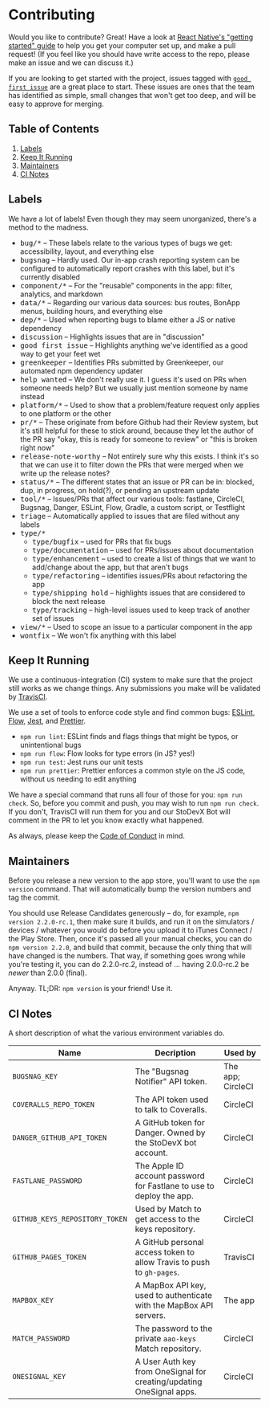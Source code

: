 # Contributing

Would you like to contribute? Great! Have a look at
[React Native's "getting started" guide][rn-gs] to help you get your
computer set up, and make a pull request! (If you feel like you
should have write access to the repo, please make an issue and we can
discuss it.)

If you are looking to get started with the project, issues tagged with
[`good first issue`][gfi] are a great place to start. These issues are
ones that the team has identified as simple, small changes that won't
get too deep, and will be easy to approve for merging.

[rn-gs]: http://facebook.github.io/react-native/docs/getting-started.html
[gfi]: https://github.com/StoDevX/AAO-React-Native/issues?q=is%3Aissue+label%3A%22good+first+issue%22+is%3Aopen

## Table of Contents
1. [Labels](#labels)
2. [Keep It Running](#keep-it-running)
3. [Maintainers](#maintainers)
4. [CI Notes](#ci-notes)

## Labels
We have a lot of labels! Even though they may seem unorganized,
there's a method to the madness.

- <kbd>bug/*</kbd> – These labels relate to the various types of bugs
  we get: accessibility, layout, and everything else
- <kbd>bugsnag</kbd> – Hardly used. Our in-app crash reporting system
  can be configured to automatically report crashes with this label,
  but it's currently disabled
- <kbd>component/*</kbd> – For the "reusable" components in the app:
  filter, analytics, and markdown
- <kbd>data/*</kbd> – Regarding our various data sources: bus routes,
  BonApp menus, building hours, and everything else
- <kbd>dep/*</kbd> – Used when reporting bugs to blame either a JS or
  native dependency
- <kbd>discussion</kbd> – Highlights issues that are in "discussion"
- <kbd>good first issue</kbd> – Highlights anything we've identified
  as a good way to get your feet wet
- <kbd>greenkeeper</kbd> – Identifies PRs submitted by Greenkeeper,
  our automated npm dependency updater
- <kbd>help wanted</kbd> – We don't really use it. I guess it's used
  on PRs when someone needs help? But we usually just mention someone
  by name instead
- <kbd>platform/*</kbd> – Used to show that a problem/feature request
  only applies to one platform or the other
- <kbd>pr/*</kbd> – These originate from before Github had their
  Review system, but it's still helpful for these to stick around,
  because they let the author of the PR say "okay, this is ready for
  someone to review" or "this is broken right now"
- <kbd>release-note-worthy</kbd> – Not entirely sure why this
  exists. I think it's so that we can use it to filter down the PRs
  that were merged when we write up the release notes?
- <kbd>status/*</kbd> – The different states that an issue or PR can
  be in: blocked, dup, in progress, on hold(?), or pending an upstream
  update
- <kbd>tool/*</kbd> – Issues/PRs that affect our various tools:
  fastlane, CircleCI, Bugsnag, Danger, ESLint, Flow, Gradle, a custom
  script, or Testflight
- <kbd>triage</kbd> – Automatically applied to issues that are filed
  without any labels
- <kbd>type/*</kbd>
    - <kbd>type/bugfix</kbd> – used for PRs that fix bugs
    - <kbd>type/documentation</kbd> – used for PRs/issues about
      documentation
    - <kbd>type/enhancement</kbd> – used to create a list of things
      that we want to add/change about the app, but that aren't bugs
    - <kbd>type/refactoring</kbd> – identifies issues/PRs about
      refactoring the app
    - <kbd>type/shipping hold</kbd> – highlights issues that are
      considered to block the next release
    - <kbd>type/tracking</kbd> – high-level issues used to keep track
      of another set of issues
- <kbd>view/*</kbd> – Used to scope an issue to a particular component
  in the app
- <kbd>wontfix</kbd> – We won't fix anything with this label


## Keep It Running
We use a continuous-integration (CI) system to make sure that the
project still works as we change things. Any submissions you make will
be validated by [TravisCI][travis].

[travis]: https://travis-ci.org/StoDevX/AAO-React-Native/builds

We use a set of tools to enforce code style and find common bugs:
[ESLint][eslint], [Flow][flow], [Jest][jest], and
[Prettier][prettier].

- `npm run lint`: ESLint finds and flags things that might be typos,
  or unintentional bugs
- `npm run flow`: Flow looks for type errors (in JS? yes!)
- `npm run test`: Jest runs our unit tests
- `npm run prettier`: Prettier enforces a common style on the JS code,
  without us needing to edit anything

We have a special command that runs all four of those for you: `npm
run check`.  So, before you commit and push, you may wish to run `npm
run check`.  If you don't, TravisCI will run them for you and our
StoDevX Bot will comment in the PR to let you know exactly what
happened.

[eslint]: http://eslint.org/
[flow]: https://flowtype.org/
[jest]: https://facebook.github.io/jest/
[prettier]: https://github.com/prettier/prettier

As always, please keep the [Code of Conduct][cc] in mind.

[cc]: https://github.com/StoDevX/AAO-React-Native/blob/master/CODE_OF_CONDUCT.md


## Maintainers
Before you release a new version to the app store, you'll want to use
the `npm version` command. That will automatically bump the version
numbers and tag the commit.

You should use Release Candidates generously – do, for example, `npm
version 2.2.0-rc.1`, then make sure it builds, and run it on the
simulators / devices / whatever you would do before you upload it to
iTunes Connect / the Play Store. Then, once it's passed all your
manual checks, you can do `npm version 2.2.0`, and build that commit,
because the only thing that will have changed is the numbers. That
way, if something goes wrong while you're testing it, you can do
2.2.0-rc.2, instead of … having 2.0.0-rc.2 be _newer_ than 2.0.0
(final).

Anyway. TL;DR: `npm version` is your friend! Use it.


## CI Notes
A short description of what the various environment variables do.

Name | Decription | Used by
---- | ---------- | -------
`BUGSNAG_KEY` | The "Bugsnag Notifier" API token. | The app; CircleCI
`COVERALLS_REPO_TOKEN` | The API token used to talk to Coveralls. | CircleCI
`DANGER_GITHUB_API_TOKEN` | A GitHub token for Danger. Owned by the StoDevX bot account. | CircleCI
`FASTLANE_PASSWORD` | The Apple ID account password for Fastlane to use to deploy the app. | CircleCI
`GITHUB_KEYS_REPOSITORY_TOKEN` | Used by Match to get access to the keys repository. | CircleCI
`GITHUB_PAGES_TOKEN` | A GitHub personal access token to allow Travis to push to `gh-pages`. | TravisCI
`MAPBOX_KEY` | A MapBox API key, used to authenticate with the MapBox API servers. | The app
`MATCH_PASSWORD` | The password to the private `aao-keys` Match repository. | CircleCI
`ONESIGNAL_KEY` | A User Auth key from OneSignal for creating/updating OneSignal apps. | CircleCI
